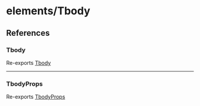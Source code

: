 # elements/Tbody

## References

### Tbody

Re-exports [Tbody](functions/Tbody.md)

***

### TbodyProps

Re-exports [TbodyProps](interfaces/TbodyProps.md)
